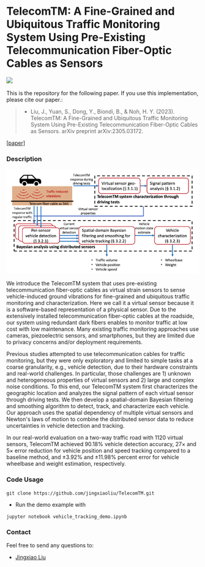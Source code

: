 # TelecomTM: A Fine-Grained and Ubiquitous Traffic Monitoring System Using Pre-Existing Telecommunication Fiber-Optic Cables as Sensors

![](presentation/telecomTM_demo.gif)

This is the repository for the following paper. If you use this implementation, please cite our paper.:

>* Liu, J., Yuan, S., Dong, Y., Biondi, B., & Noh, H. Y. (2023). TelecomTM: A Fine-Grained and Ubiquitous Traffic Monitoring System Using Pre-Existing Telecommunication Fiber-Optic Cables as Sensors. arXiv preprint arXiv:2305.03172.

[[paper]](https://arxiv.org/abs/2305.03172)

### Description

![TelecomTM system overview.](presentation/system_overview.png)

We introduce the TelecomTM system that uses pre-existing telecommunication fiber-optic cables as virtual strain sensors to sense vehicle-induced ground vibrations for fine-grained and ubiquitous traffic monitoring and characterization. Here we call it a virtual sensor because it is a software-based representation of a physical sensor. Due to the extensively installed telecommunication fiber-optic cables at the roadside, our system using redundant dark fibers enables to monitor traffic at low cost with low maintenance. Many existing traffic monitoring approaches use cameras, piezoelectric sensors, and smartphones, but they are limited due to privacy concerns and/or deployment requirements. 

Previous studies attempted to use telecommunication cables for traffic monitoring, but they were only exploratory and limited to simple tasks at a coarse granularity, e.g., vehicle detection, due to their hardware constraints and real-world challenges. In particular, those challenges are 1) unknown and heterogeneous properties of virtual sensors and 2) large and complex noise conditions. To this end, our TelecomTM system first characterizes the geographic location and analyzes the signal pattern of each virtual sensor through driving tests. We then develop a spatial-domain Bayesian filtering and smoothing algorithm to detect, track, and characterize each vehicle. Our approach uses the spatial dependency of multiple virtual sensors and Newton's laws of motion to combine the distributed sensor data to reduce uncertainties in vehicle detection and tracking. 

In our real-world evaluation on a two-way traffic road with 1120 virtual sensors, TelecomTM achieved 90.18% vehicle detection accuracy, 27× and 5× error reduction for vehicle position and speed tracking compared to a baseline method, and ±3.92% and ±11.98% percent error for vehicle wheelbase and weight estimation, respectively.

### Code Usage
```
git clone https://github.com/jingxiaoliu/TelecomTM.git

```
- Run the demo example with
```
jupyter notebook vehicle_tracking_demo.ipynb
```
### Contact
Feel free to send any questions to:
- [Jingxiao Liu](mailto:liujx@stanford.edu)
